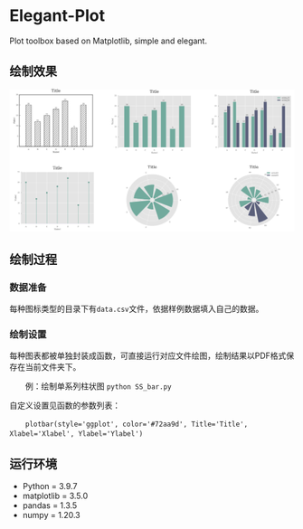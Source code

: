 # Elegant-Plot
Plot toolbox based on Matplotlib, simple and elegant.

## 绘制效果
![](图片/demo.png)

## 绘制过程
### 数据准备
每种图标类型的目录下有`data.csv`文件，依据样例数据填入自己的数据。
### 绘制设置
每种图表都被单独封装成函数，可直接运行对应文件绘图，绘制结果以PDF格式保存在当前文件夹下。

&emsp;&emsp;例：绘制单系列柱状图 `python SS_bar.py`

自定义设置见函数的参数列表：

&emsp;&emsp;`plotbar(style='ggplot', color='#72aa9d', Title='Title', Xlabel='Xlabel', Ylabel='Ylabel')`

## 运行环境
- Python = 3.9.7
- matplotlib = 3.5.0
- pandas = 1.3.5
- numpy = 1.20.3
